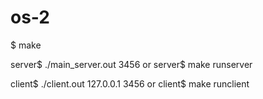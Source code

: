# os-2

$ make

server$ ./main_server.out 3456
or
server$ make runserver

client$ ./client.out 127.0.0.1 3456
or
client$ make runclient
